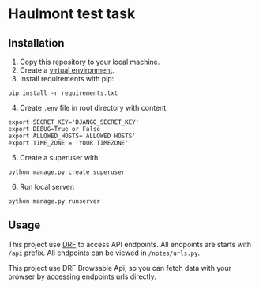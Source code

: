 # Haulmont test task

## Installation
1. Copy this repository to your local machine.
2. Create a [virtual environment](https://docs.python.org/3/library/venv.html).
3. Install requirements with pip:
```
pip install -r requirements.txt
```
4. Create `.env` file in root directory with content:
```
export SECRET_KEY='DJANGO_SECRET_KEY'
export DEBUG=True or False
export ALLOWED_HOSTS='ALLOWED HOSTS'
export TIME_ZONE = 'YOUR TIMEZONE'
```
5. Create a superuser with:
```
python manage.py create superuser
```
6. Run local server:
```
python manage.py runserver
```

## Usage
This project use [DRF](https://www.django-rest-framework.org/) to access API endpoints.
All endpoints are starts with `/api` prefix.
All endpoints can be viewed in `/notes/urls.py`.

This project use DRF Browsable Api, so you can fetch data with your browser by accessing endpoints urls directly.